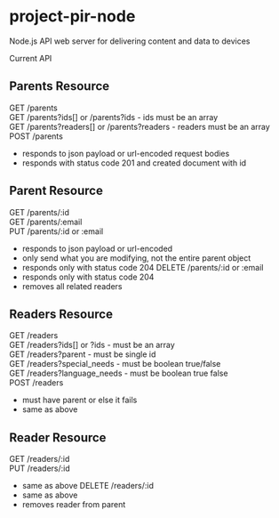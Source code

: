 project-pir-node
================

Node.js API web server for delivering content and data to devices

Current API

## Parents Resource
GET /parents  
GET /parents?ids[] or /parents?ids  - ids must be an array  
GET /parents?readers[] or /parents?readers - readers must be an array  
POST /parents  
 - responds to json payload or url-encoded request bodies
 - responds with status code 201 and created document with id

## Parent Resource
GET /parents/:id  
GET /parents/:email  
PUT /parents/:id or :email  
 - responds to json payload or url-encoded
 - only send what you are modifying, not the entire parent object
 - responds only with status code 204
DELETE /parents/:id or :email  
 - responds only with status code 204
 - removes all related readers
 
## Readers Resource
GET /readers  
GET /readers?ids[] or ?ids - must be an array  
GET /readers?parent - must be single id  
GET /readers?special\_needs - must be boolean true/false  
GET /readers?language\_needs - must be boolean true false  
POST /readers  
 - must have parent or else it fails
 - same as above

## Reader Resource
GET /readers/:id  
PUT /readers/:id  
 - same as above
DELETE /readers/:id  
 - same as above
 - removes reader from parent

